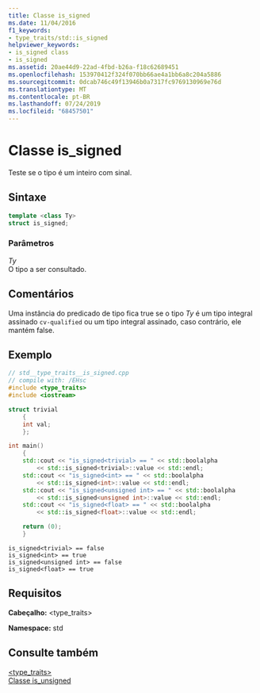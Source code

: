 ```yaml
---
title: Classe is_signed
ms.date: 11/04/2016
f1_keywords:
- type_traits/std::is_signed
helpviewer_keywords:
- is_signed class
- is_signed
ms.assetid: 20ae44d9-22ad-4fbd-b26a-f18c62689451
ms.openlocfilehash: 153970412f324f070bb66ae4a1bb6a8c204a5886
ms.sourcegitcommit: 0dcab746c49f13946b0a7317fc9769130969e76d
ms.translationtype: MT
ms.contentlocale: pt-BR
ms.lasthandoff: 07/24/2019
ms.locfileid: "68457501"
---
```

# <a name="issigned-class"></a>Classe is_signed

Teste se o tipo é um inteiro com sinal.

## <a name="syntax"></a>Sintaxe

```cpp
template <class Ty>
struct is_signed;
```

### <a name="parameters"></a>Parâmetros

*Ty*\
O tipo a ser consultado.

## <a name="remarks"></a>Comentários

Uma instância do predicado de tipo fica true se o tipo *Ty* é um tipo integral assinado `cv-qualified` ou um tipo integral assinado, caso contrário, ele mantém false.

## <a name="example"></a>Exemplo

```cpp
// std__type_traits__is_signed.cpp
// compile with: /EHsc
#include <type_traits>
#include <iostream>

struct trivial
    {
    int val;
    };

int main()
    {
    std::cout << "is_signed<trivial> == " << std::boolalpha
        << std::is_signed<trivial>::value << std::endl;
    std::cout << "is_signed<int> == " << std::boolalpha
        << std::is_signed<int>::value << std::endl;
    std::cout << "is_signed<unsigned int> == " << std::boolalpha
        << std::is_signed<unsigned int>::value << std::endl;
    std::cout << "is_signed<float> == " << std::boolalpha
        << std::is_signed<float>::value << std::endl;

    return (0);
    }
```

```Output
is_signed<trivial> == false
is_signed<int> == true
is_signed<unsigned int> == false
is_signed<float> == true
```

## <a name="requirements"></a>Requisitos

**Cabeçalho:** \<type_traits>

**Namespace:** std

## <a name="see-also"></a>Consulte também

[<type_traits>](../standard-library/type-traits.md)\
[Classe is_unsigned](../standard-library/is-unsigned-class.md)
